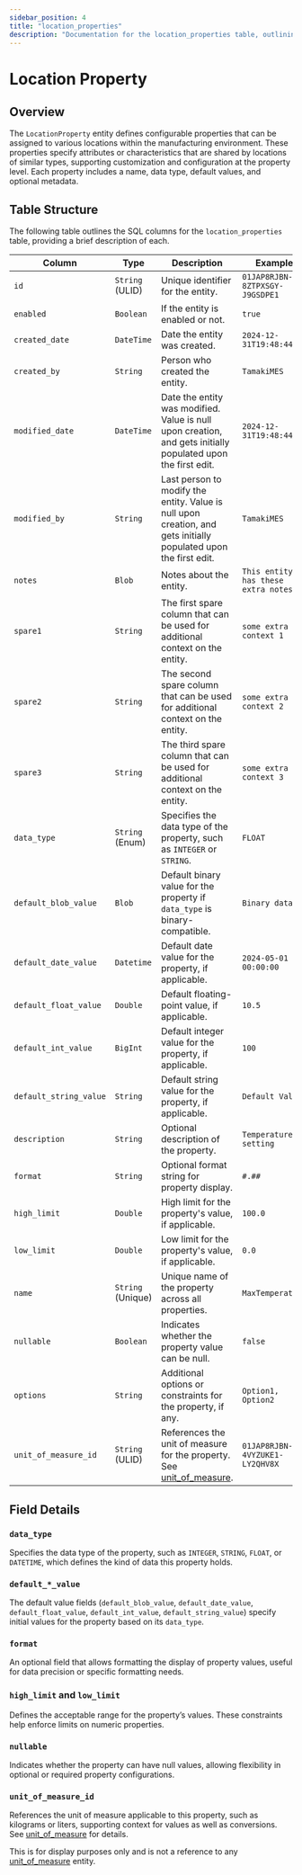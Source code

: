 ```yaml
---
sidebar_position: 4
title: "location_properties"
description: "Documentation for the location_properties table, outlining its columns and structure."
---
```


# Location Property

## Overview

The `LocationProperty` entity defines configurable properties that can be assigned to various locations within the
manufacturing environment. These properties specify attributes or characteristics that are shared by locations of
similar types, supporting customization and configuration at the property level. Each property includes a name, data
type, default values, and optional metadata.

## Table Structure

The following table outlines the SQL columns for the `location_properties` table, providing a brief description of each.

| Column                 | Type              | Description                                                                                                                      | Example                             |
|------------------------|-------------------|----------------------------------------------------------------------------------------------------------------------------------|-------------------------------------|
| `id`                   | `String` (ULID)   | Unique identifier for the entity.                                                                                                | `01JAP8RJBN-8ZTPXSGY-J9GSDPE1`      |
| `enabled`              | `Boolean`         | If the entity is enabled or not.                                                                                                 | `true`                              |
| `created_date`         | `DateTime`        | Date the entity was created.                                                                                                     | `2024-12-31T19:48:44Z`              |
| `created_by`           | `String`          | Person who created the entity.                                                                                                   | `TamakiMES`                         |
| `modified_date`        | `DateTime`        | Date the entity was modified. Value is null upon creation, and gets initially populated upon the first edit.                     | `2024-12-31T19:48:44Z`              |
| `modified_by`          | `String`          | Last person to modify the entity. Value is null upon creation, and gets initially populated upon the first edit.                 | `TamakiMES`                         |
| `notes`                | `Blob`            | Notes about the entity.                                                                                                          | `This entity has these extra notes` |
| `spare1`               | `String`          | The first spare column that can be used for additional context on the entity.                                                    | `some extra context 1`              |
| `spare2`               | `String`          | The second spare column that can be used for additional context on the entity.                                                   | `some extra context 2`              |
| `spare3`               | `String`          | The third spare column that can be used for additional context on the entity.                                                    | `some extra context 3`              |
| `data_type`            | `String` (Enum)   | Specifies the data type of the property, such as `INTEGER` or `STRING`.                                                          | `FLOAT`                             |
| `default_blob_value`   | `Blob`            | Default binary value for the property if `data_type` is binary-compatible.                                                       | `Binary data`                       |
| `default_date_value`   | `Datetime`        | Default date value for the property, if applicable.                                                                              | `2024-05-01 00:00:00`               |
| `default_float_value`  | `Double`          | Default floating-point value, if applicable.                                                                                     | `10.5`                              |
| `default_int_value`    | `BigInt`          | Default integer value for the property, if applicable.                                                                           | `100`                               |
| `default_string_value` | `String`          | Default string value for the property, if applicable.                                                                            | `Default Value`                     |
| `description`          | `String`          | Optional description of the property.                                                                                            | `Temperature setting`               |
| `format`               | `String`          | Optional format string for property display.                                                                                     | `#.##`                              |
| `high_limit`           | `Double`          | High limit for the property's value, if applicable.                                                                              | `100.0`                             |
| `low_limit`            | `Double`          | Low limit for the property's value, if applicable.                                                                               | `0.0`                               |
| `name`                 | `String` (Unique) | Unique name of the property across all properties.                                                                               | `MaxTemperature`                    |
| `nullable`             | `Boolean`         | Indicates whether the property value can be null.                                                                                | `false`                             |
| `options`              | `String`          | Additional options or constraints for the property, if any.                                                                      | `Option1, Option2`                  |
| `unit_of_measure_id`   | `String` (ULID)   | References the unit of measure for the property. See [unit_of_measure](../utility-models/unit-of-measure-model/unit-of-measure). | `01JAP8RJBN-4VYZUKE1-LY2QHV8X`      |

## Field Details

### `data_type`

Specifies the data type of the property, such as `INTEGER`, `STRING`, `FLOAT`, or `DATETIME`, which defines the kind of
data this property holds.

### `default_*_value`

The default value fields (`default_blob_value`, `default_date_value`, `default_float_value`, `default_int_value`,
`default_string_value`) specify initial values for the property based on its `data_type`.

### `format`

An optional field that allows formatting the display of property values, useful for data precision or specific
formatting needs.

### `high_limit` and `low_limit`

Defines the acceptable range for the property’s values. These constraints help enforce limits on numeric properties.

### `nullable`

Indicates whether the property can have null values, allowing flexibility in optional or required property
configurations.

### `unit_of_measure_id`

References the unit of measure applicable to this property, such as kilograms or liters, supporting context for values as well as conversions.
See [unit_of_measure](../utility-models/unit-of-measure-model/unit-of-measure) for details.

This is for display purposes only and is not a reference to any [unit_of_measure](../utility-models/unit-of-measure-model/unit-of-measure) entity.
